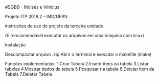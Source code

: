 #SGBD - Moisés e Vínicius

Projeto ITP 2018.2 - IMD/UFRN

instruções de uso do projeto da terceira unidade.

(É remcomendável executar os arquivos em uma máquina com linux)

Instalação

 Descompactar arquivo .zip
 Abrir o terminal e executar o makefile (make)

Funções implementadas:
  1.Criar Tabela 
  2.Inserir itens na tabela
  3.Listar tabelas 
  4.Mostrar dados da tabela 
  5.Pesquisar na tabela 
  6.Deletar item da Tabela
  7.Deletar Tabela

 


